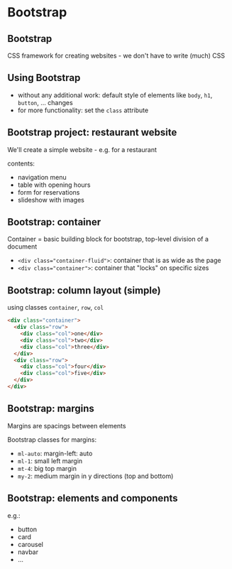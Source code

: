 # Bootstrap

## Bootstrap

CSS framework for creating websites - we don't have to write (much) CSS

## Using Bootstrap

- without any additional work: default style of elements like `body`, `h1`, `button`, ... changes
- for more functionality: set the `class` attribute

## Bootstrap project: restaurant website

We'll create a simple website - e.g. for a restaurant

contents:

- navigation menu
- table with opening hours
- form for reservations
- slideshow with images

## Bootstrap: container

Container = basic building block for bootstrap, top-level division of a document

- `<div class="container-fluid">`: container that is as wide as the page
- `<div class="container">`: container that "locks" on specific sizes

## Bootstrap: column layout (simple)

using classes `container`, `row`, `col`

```html
<div class="container">
  <div class="row">
    <div class="col">one</div>
    <div class="col">two</div>
    <div class="col">three</div>
  </div>
  <div class="row">
    <div class="col">four</div>
    <div class="col">five</div>
  </div>
</div>
```

## Bootstrap: margins

Margins are spacings between elements

Bootstrap classes for margins:

- `ml-auto`: margin-left: auto
- `ml-1`: small left margin
- `mt-4`: big top margin
- `my-2`: medium margin in y directions (top and bottom)

## Bootstrap: elements and components

e.g.:

- button
- card
- carousel
- navbar
- ...
